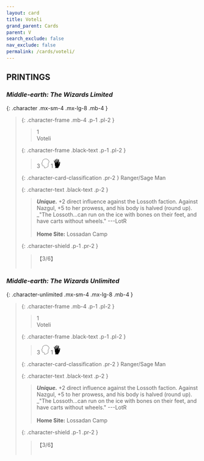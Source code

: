 ```yaml
---
layout: card
title: Voteli
grand_parent: Cards
parent: V
search_exclude: false
nav_exclude: false
permalink: /cards/voteli/
---
```


## PRINTINGS


### _Middle-earth: The Wizards Limited_

{: .character .mx-sm-4 .mx-lg-8 .mb-4 }
> {: .character-frame .mb-4 .p-1 .pl-2 }
> > <div class="card-mp">1</div>
> > <div class="character-card-name">Voteli</div>
>
> {: .character-frame .black-text .p-1 .pl-2 }
> > 3 ![](/assets/images/mind.svg) 1![](/assets/images/di.svg)
>
> {: .character-card-classification .pr-2 }
> Ranger/Sage Man
>
> {: .character-text .black-text .p-2 }
> > _**Unique.**_ +2 direct influence against the Lossoth faction. Against Nazgul, +5 to her prowess, and his body is halved (round up). <br>_"The Lossoth...can run on the ice with bones on their feet, and have carts without wheels." ---LotR  <br><br>**Home Site:** Lossadan Camp 
>
> {: .character-shield .p-1 .pr-2 }
> > <div class="card-shield">【3/6】</div>
> > <div class="card-corruption">&nbsp;</div>

### _Middle-earth: The Wizards Unlimited_

{: .character-unlimited .mx-sm-4 .mx-lg-8 .mb-4 }
> {: .character-frame .mb-4 .p-1 .pl-2 }
> > <div class="card-mp">1</div>
> > <div class="character-card-name">Voteli</div>
>
> {: .character-frame .black-text .p-1 .pl-2 }
> > 3 ![](/assets/images/mind.svg) 1![](/assets/images/di.svg)
>
> {: .character-card-classification .pr-2 }
> Ranger/Sage Man
>
> {: .character-text .black-text .p-2 }
> > _**Unique.**_ +2 direct influence against the Lossoth faction. Against Nazgul, +5 to her prowess, and his body is halved (round up). <br>_"The Lossoth...can run on the ice with bones on their feet, and have carts without wheels." ---LotR  <br><br>**Home Site:** Lossadan Camp 
>
> {: .character-shield .p-1 .pr-2 }
> > <div class="card-shield">【3/6】</div>
> > <div class="card-corruption">&nbsp;</div>
